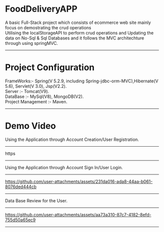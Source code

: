 # FoodDeliveryAPP
A basic Full-Stack project which consists of ecommerce web site mainly focus on demostrating the crud operations  
Utilising the localStorageAPI to perform crud operations and Updating the data on No-Sql & Sql Databases and it follows the MVC architechture through using springMVC.
________________________________________________
# Project Configuration 
FrameWorks:- Spring(V 5.2.9, including Spring-jdbc-orm-MVC),Hibernate(V 5.6), Servlet(V 3.0), Jsp(V2.2).        
Server :- Tomcat(V9).          
DataBase :- MySql(V8), MongoDB(V2).            
Project Management :- Maven.            
_____________________________________________________________
# Demo Video
Using the Application through Account Creation/User Registration.
_________________________________________________
https
__________________________________________________
Using the Application through Account Sign In/User Login.
_________________________________________________
https://github.com/user-attachments/assets/231da016-ada8-44aa-b061-8076ded444cb
_________________________________________________
Data Base Review for the User.
________________________________________________
https://github.com/user-attachments/assets/aa73a310-87c7-4182-8efd-755d50a65ec9
_________________________________________________

